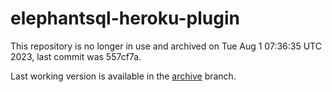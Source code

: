 # elephantsql-heroku-plugin

This repository is no longer in use and archived on Tue Aug  1 07:36:35 UTC 2023, last commit was 557cf7a.

Last working version is available in the [archive](https://github.com/ElephantSQL/elephantsql-heroku-plugin/tree/archive) branch.

